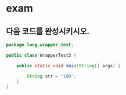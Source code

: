 # exam

## 다음 코드를 완성시키시오.

```java
package lang.wrapper.test;

public class WrapperTest3 {

    public static void main(String[] args) {

        String str = "100";
    }
}
```
